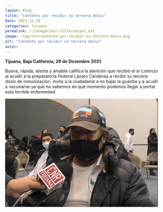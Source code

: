 ```yaml
---
layout: blog
title: "Contento por recibir su tercera dosis"
Date: 2021-12-29
categories: tijuana
permalink: /:categories/:title:output_ext
image: /img/cnr/contento-por-recibir-su-tercera-dosis.png
alt: "Contento por recibir su tercera dosis"
autor:
---
```


**Tijuana, Baja California; 29 de Diciembre 2021.** 

 Buena, rápida, atenta y amable califica la atención que recibió el sr Lorenzo al acudir a la preparatoria Federal Lázaro Cárdenas a recibir su tercera dosis de inmunización, invita a la ciudadanía a no bajar la guardia y a acudir a vacunarse ya que no sabemos en qué momento podemos llegar a portar esta terrible enfermedad.

<div id="carouselExampleSlidesOnly" class="carousel slide" data-ride="carousel">
  <div class="carousel-inner">
    <div class="carousel-item active">
       <img class="d-block w-100" src="/img/cnr/contento-por-recibir-su-tercera-dosis.png" loading="lazy"  alt="Contento por recibir su tercera dosis">
    </div>
  </div>
</div>